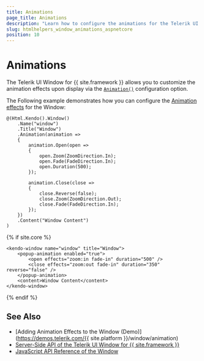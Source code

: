 ```yaml
---
title: Animations
page_title: Animations
description: "Learn how to configure the animations for the Telerik UI Window component for {{ site.framework }}."
slug: htmlhelpers_window_animations_aspnetcore
position: 10
---
```


# Animations

The Telerik UI Window for {{ site.framework }} allows you to customize the animation effects upon display via the [`Animation()`](/api/kendo.mvc.ui.fluent/windowbuilder#animationsystemboolean) configuration option.

The Following example demonstrates how you can configure the [Animation effects](/api/Kendo.Mvc.UI/EffectsBuilder) for the Window:

```HtmlHelper
@(Html.Kendo().Window()
    .Name("window")
    .Title("Window")
    .Animation(animation =>
    {
        animation.Open(open =>
        {
            open.Zoom(ZoomDirection.In);
            open.Fade(FadeDirection.In);
            open.Duration(500);
        });

        animation.Close(close =>
        {
            close.Reverse(false);
            close.Zoom(ZoomDirection.Out);   
            close.Fade(FadeDirection.In);
        });
    })
    .Content("Window Content")
)
```
{% if site.core %}
```TagHelper
<kendo-window name="window" title="Window">
    <popup-animation enabled="true">
        <open effects="zoom:in fade-in" duration="500" />
        <close effects="zoom:out fade-in" duration="350" reverse="false" />
    </popup-animation>
    <content>Window Content</content>
</kendo-window>
```
{% endif %}

## See Also

* [Adding Animation Effects to the Window (Demo)](https://demos.telerik.com/{{ site.platform }}/window/animation)
* [Server-Side API of the Telerik UI Window for {{ site.framework }}](/api/window)
* [JavaScript API Reference of the Window](https://docs.telerik.com/kendo-ui/api/javascript/ui/window)
